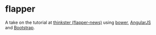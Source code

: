 # flapper
A take on the tutorial at [thinkster (flapper-news)](https://thinkster.io/mean-stack-tutorial/) using [bower](bower.io), [AngularJS](https://angularjs.org/) and [Bootstrap](http://getbootstrap.com/).